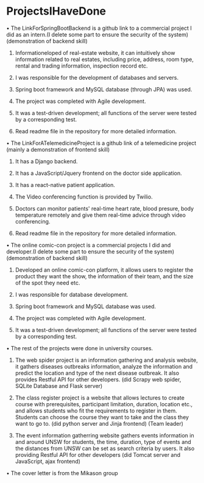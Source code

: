 # ProjectsIHaveDone
• The LinkForSpringBootBackend is a github link to a commercial project I did as an intern.(I delete some part to ensure the security of the system) (demonstration of backend skill)

  1. Informationeloped of real-estate website, it can intuitively show information related to real estates, including price, 
     address, room type, rental and trading information, inspection record etc.

  2. I was responsible for the development of databases and servers.

  3. Spring boot framework and MySQL database (through JPA) was used.

  4. The project was completed with Agile development.

  5. It was a test-driven development; all functions of the server were tested by a corresponding test.

  6. Read readme file in the repository for more detailed information.
  

• The LinkForATelemedicineProject is a github link of a telemedicine project (mainly a demonstration of frontend skill)

 1. It has a Django backend.
 
 2. It has a JavaScript/Jquery frontend on the doctor side application.
 
 3. It has a react-native patient application.

 4. The Video conferencing function is provided by Twilio.
 
 5. Doctors can monitor patients' real-time heart rate, blood presure, body temperature remotely and give them real-time advice through video conferencing.
 
 6. Read readme file in the repository for more detailed information.
 
 

• The online comic-con project is a commercial projects I did and developer.(I delete some part to ensure the security of the system) (demonstration of backend skill)

 1. Developed an online comic-con platform, it allows users to register the product they want the show, the information of their team, and the size of the spot they need etc.

 2. I was responsible for database development.

 3. Spring boot framework and MySQL database was used.

 4. The project was completed with Agile development.

 5. It was a test-driven development; all functions of the server were tested by a corresponding test.
 
 

• The rest of the projects were done in university courses.

 1. The web spider project is an information gathering and analysis website, it gathers diseases outbreaks information, analyze the information and predict the location and       type of the next disease outbreak. It also provides Restful API for other developers. (did Scrapy web spider, SQLite Database and Flask server)
 
 2. The class register project is a website that allows lectures to create course with prerequisites, participant limitation, duration, location etc., and allows 
    students who fit the requirements to register in them. Students can choose the course they want to take and the class they want to go to.
    (did python server and Jinja frontend)  (Team leader)
   
 3. The event information gatherring website gathers events information in and around UNSW for students, the time, duration, type of events and the distances 
    from UNSW can be set as search criteria by users. It also providing Restful API for other developers (did Tomcat server and JavaScript, ajax frontend)

• The cover letter is from the Mikason group
